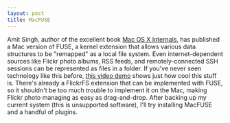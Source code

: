 ```yaml
---
layout: post
title: MacFUSE
---
```

Amit Singh, author of the excellent book [Mac OS X Internals](http://www.osxbook.com), has published a Mac version of FUSE, a kernel extension that allows various data structures to be "remapped" as a local file system.  Even internet-dependent sources like Flickr photo albums, RSS feeds, and remotely-connected SSH sessions can be represented as files in a folder.  If you've never seen technology like this before, [this video demo](http://video.google.com/videoplay?docid=3138515991250095768) shows just how cool this stuff is.  There's already a FlickrFS extension that can be implemented with FUSE, so it shouldn't be too much trouble to implement it on the Mac, making Flickr photo managing as easy as drag-and-drop.  After backing up my current system (this is unsupported software), I'll try installing MacFUSE and a handful of plugins.
